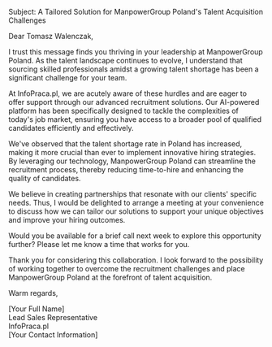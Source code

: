 Subject: A Tailored Solution for ManpowerGroup Poland's Talent Acquisition Challenges

Dear Tomasz Walenczak,

I trust this message finds you thriving in your leadership at ManpowerGroup Poland. As the talent landscape continues to evolve, I understand that sourcing skilled professionals amidst a growing talent shortage has been a significant challenge for your team.

At InfoPraca.pl, we are acutely aware of these hurdles and are eager to offer support through our advanced recruitment solutions. Our AI-powered platform has been specifically designed to tackle the complexities of today's job market, ensuring you have access to a broader pool of qualified candidates efficiently and effectively.

We've observed that the talent shortage rate in Poland has increased, making it more crucial than ever to implement innovative hiring strategies. By leveraging our technology, ManpowerGroup Poland can streamline the recruitment process, thereby reducing time-to-hire and enhancing the quality of candidates.

We believe in creating partnerships that resonate with our clients' specific needs. Thus, I would be delighted to arrange a meeting at your convenience to discuss how we can tailor our solutions to support your unique objectives and improve your hiring outcomes.

Would you be available for a brief call next week to explore this opportunity further? Please let me know a time that works for you.

Thank you for considering this collaboration. I look forward to the possibility of working together to overcome the recruitment challenges and place ManpowerGroup Poland at the forefront of talent acquisition.

Warm regards,

[Your Full Name]  
Lead Sales Representative  
InfoPraca.pl  
[Your Contact Information]
```